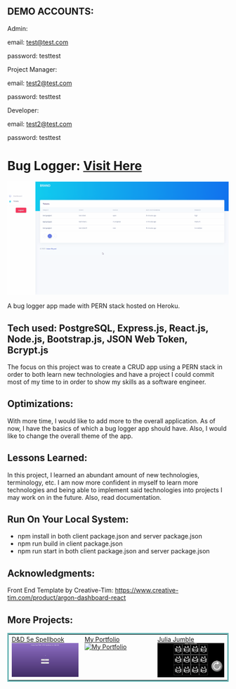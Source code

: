 
## DEMO ACCOUNTS:

Admin: 

email: test@test.com

password: testtest


Project Manager:

email: test2@test.com

password: testtest



Developer:

email: test2@test.com

password: testtest


# Bug Logger: <a href="https://bug-logger-reactstrap.herokuapp.com/" target="_blank">Visit Here</a>
<a href="https://bug-logger-reactstrap.herokuapp.com/" target="_blank"><img src="https://github.com/PiantaSE/PiantaSE/raw/main/images/bl.gif" /></a>

A bug logger app made with PERN stack hosted on Heroku.

## Tech used: PostgreSQL, Express.js, React.js, Node.js, Bootstrap.js, JSON Web Token, Bcrypt.js

The focus on this project was to create a CRUD app using a PERN stack in order to both learn new technologies and have a project I could commit most of my time to in order to show my skills as a software engineer.

## Optimizations:
With more time, I would like to add more to the overall application. As of now, I have the basics of which a bug logger app should have. Also, I would like to change the overall theme of the app.

## Lessons Learned:
In this project, I learned an abundant amount of new technologies, terminology, etc. I am now more confident in myself to learn more technologies and being able to implement said technologies into projects I may work on in the future. Also, read documentation.

## Run On Your Local System:
- npm install in both client package.json and server package.json
- npm run build in client package.json
- npm run start in both client package.json and server package.json

## Acknowledgments:
Front End Template by Creative-Tim: https://www.creative-tim.com/product/argon-dashboard-react

## More Projects:



<table bordercolor="#66b2b2">
  
  <tr>
    <td width="33.3%" valign="top">
<a target="_blank" href="https://github.com/PiantaSE/DnD-Spellbook"> D&D 5e Spellbook</a>
        <br />
      <a target="_blank" href="https://tidal-relieved-parent.glitch.me/">
            <img src="https://github.com/PiantaSE/PiantaSE/raw/main/images/dnd.gif" width="100%"  alt="D&D 5e Spellbook"/>
        </a>
    </td>
    <td width="33.3%" valign="top">
<a target="_blank" href="https://github.com/PiantaSE/portfolio">My Portfolio</a>
        <br />
        <a target="_blank" href="https://github.com/PiantaSE/portfolio">
          <img src="https://github.com/PiantaSE/PiantaSE/raw/main/images/portfolio.gif" width="100%" alt="My Portfolio"/>
        </a>
    </td>
    <td width="33.3%" valign="top">
<a target="_blank" href="https://github.com/PiantaSE/Julia-Jumble">Julia Jumble</a>
        <br />
        <a target="_blank" href="https://github.com/PiantaSE/Julia-Jumble">
          <img src="https://github.com/PiantaSE/PiantaSE/raw/main/images/jj.gif" width="100%" alt="Julia Jumble"/>
        </a>
    </td>
  </tr>
</table>
